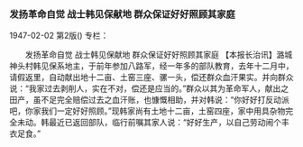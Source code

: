 ### 发扬革命自觉  战士韩见保献地  群众保证好好照顾其家庭

1947-02-02
第2版()
专栏：

　　发扬革命自觉
    战士韩见保献地
    群众保证好好照顾其家庭
    【本报长治讯】潞城神头村韩见保系地主，于前年参加八路军，经一年多的部队教育，去年十二月中，请假返里，自动献出地十二亩、土窑三座、骡一头，偿还群众血汗果实。并向群众说：“我家过去剥削人，实在不对，偿还是应当的。”群众以其为革命军人，献出之田产，虽不足完全赔偿过去之血汗账，也慷慨相助，并对韩说：“你好好打反动派吧，你家我们一定好好照顾。”现韩家尚有土地十二亩，土窑四座，家中用具杂物完全未动。韩最近已返回部队，临行前嘱其家人说：“好好生产，以自己劳动闹个丰衣足食。”
